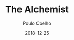 ---
layout: post
title: "The Alchemist"
book: the-alchemist
author:
  - Poulo Coelho
type: "kindle"
date: 2018-12-25
tags:
  - fiction
  - classic
rating: 4
review: false
other:
  isbn: 9780061122415
  pages: 197
---